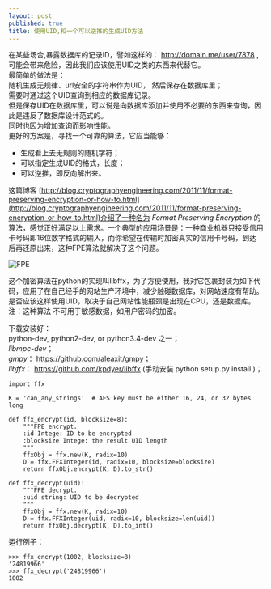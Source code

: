 ```yaml
---
layout: post
published: true
title: 使用UID,和一个可以逆推的生成UID方法
---
```


在某些场合,暴露数据库的记录ID，譬如这样的： http://domain.me/user/7878 ,  
可能会带来危险，因此我们应该使用UID之类的东西来代替它。  
最简单的做法是：  
随机生成无规律、url安全的字符串作为UID， 然后保存在数据库里；  
需要时通过这个UID查询到相应的数据库记录。  
但是保存UID在数据库里，可以说是向数据库添加并使用不必要的东西来查询，因此是违反了数据库设计范式的。  
同时也因为增加查询而影响性能。  
更好的方案是，寻找一个可靠的算法，它应当能够：  
* 生成看上去无规则的随机字符；
* 可以指定生成UID的格式，长度；
* 可以逆推，即反向解出来。
 
这篇博客
[http://blog.cryptographyengineering.com/2011/11/format-preserving-encryption-or-how-to.html](http://blog.cryptographyengineering.com/2011/11/format-preserving-encryption-or-how-to.html)介绍了一种名为 *Format Preserving Encryption* 的算法，感觉正好满足以上需求。一个典型的应用场景是：一种商业机器只接受信用卡号码即16位数字格式的输入，而你希望在传输时加密真实的信用卡号码，到达后再还原出来，这种FPE算法就解决了这个问题。

![FPE]({{baseurl}}/images/2015-11-11-elegan-algorithm-to-generate-uid.jpg)
 
这个加密算法在python的实现叫libffx，为了方便使用，我对它包裹封装为如下代码，应用了在自己经手的网站生产环境中，减少触碰数据库，对网站速度有帮助。
是否应该这样使用UID，取决于自己网站性能瓶颈是出现在CPU，还是数据库。
注：这种算法 不可用于敏感数据，如用户密码的加密。
 
 
下载安装好：   
python-dev, python2-dev, or python3.4-dev 之一；  
*libmpc-dev*；  
*gmpy*： https://github.com/aleaxit/gmpy；  
*libffx*： https://github.com/kpdyer/libffx (手动安装 python setup.py install )；  

```
import ffx
 
K = 'can_any_strings'  # AES key must be either 16, 24, or 32 bytes long
 
def ffx_encrypt(id, blocksize=8):
    """FPE encrypt.
    :id Intege: ID to be encrypted
    :blocksize Intege: the result UID length
    """
    ffxObj = ffx.new(K, radix=10)
    D = ffx.FFXInteger(id, radix=10, blocksize=blocksize)
    return ffxObj.encrypt(K, D).to_str()
 
def ffx_decrypt(uid):
    """FPE decrypt.
    :uid string: UID to be decrypted
    """
    ffxObj = ffx.new(K, radix=10)
    D = ffx.FFXInteger(uid, radix=10, blocksize=len(uid))
    return ffxObj.decrypt(K, D).to_int()
```

运行例子：

```
>>> ffx_encrypt(1002, blocksize=8)
'24819966'
>>> ffx_decrypt('24819966')
1002
```
